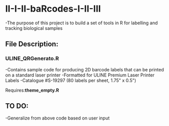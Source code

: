 # II-I-II-baRcodes-I-II-III
 -The purpose of this project is to build a set of tools in R for labelling and tracking biological samples
 
## File Description:
 
### ULINE_QRGenerato.R
 -Contains sample code for producing 2D barcode labels that can be printed on a standard laser printer
 -Formatted for ULINE Premium Laser Printer Labels
 -Catalogue #S-19297 (80 labels per sheet, 1.75" x 0.5")
  
Requires:**theme_empty.R**
  
## TO DO:
 -Generalize from above code based on user input
